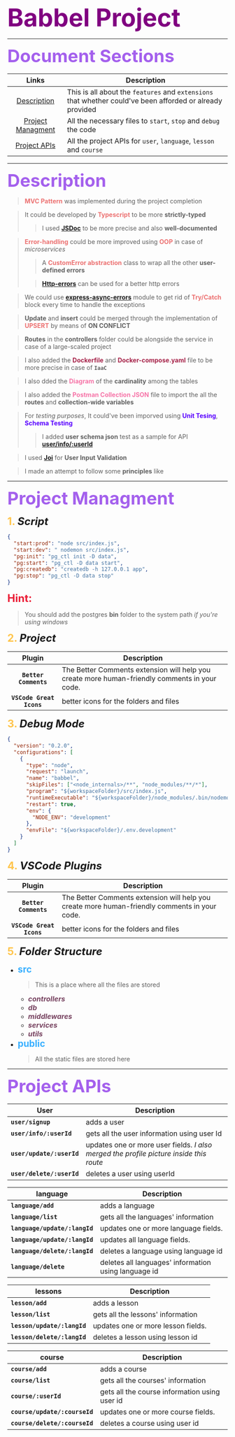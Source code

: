 <span style='color: purple; font-weight: bold; font-size: 3.5rem'>Babbel Project</span>

---

<span id='description' style='color: #A460ED; font-weight: bold; font-size: 2.5rem' >Document Sections</span>

|                 Links                  | Description                                                                                               |
| :------------------------------------: | --------------------------------------------------------------------------------------------------------- |
|      [Description](#description)       | This is all about the `features` and `extensions` that whether could've been afforded or already provided |
| [Project Managment](#ProjectManagment) | All the necessary files to `start`, `stop` and `debug` the code                                           |
|      [Project APIs](#ProjectAPIs)      | All the project APIs for `user`, `language`, `lesson` and `course`                                        |

---

<span id='description' style='color: #A460ED; font-weight: bold; font-size: 2.5rem' >Description</span>

> <span style='color: #EC7272; font-weight: bold;'>MVC Pattern</span> was implemented during the project completion

> It could be developed by <span style='color: #EC7272; font-weight: bold;'>Typescript</span> to be more **strictly-typed**
>
> > I used <span style='color: #EC7272; font-weight: bold;'><a href='https://jsdoc.app/'>JSDoc</a></span> to be more precise and also **well-documented**

> <span style='color: #EC7272; font-weight: bold;'>Error-handling</span> could be more improved using <span style='color: #EC7272; font-weight: bold;'>OOP</span> in case of _microservices_
>
> > A <span style='color: #EC7272; font-weight: bold;'>CustomError abstraction</span> class to wrap all the other **user-defined errors**
>
> > <span style='color: #EC7272; font-weight: bold;'><a href='https://www.npmjs.com/package/http-errors'>Http-errors</a></span> can be used for a better http errors

> We could use <span style='color: #EC7272; font-weight: bold;'><a href='https://www.npmjs.com/package/express-async-errors' >express-async-errors</a></span> module to get rid of <span style='color: #EC7272; font-weight: bold;'>Try/Catch</span> block every time to handle the exceptions

> **Update** and **insert** could be merged through the implementation of <span style='color: #EC7272; font-weight: bold;'>UPSERT</span> by means of **ON CONFLICT**

> **Routes** in the **controllers** folder could be alongside the service in case of a large-scaled project

> I also added the <span style='color: #A62349; font-weight: bold;'>Dockerfile</span> and <span style='color: #A62349; font-weight: bold;'>Docker-compose.yaml</span> file to be more precise in case of **`IaaC`**

> I also dded the <span style='color: #F675A8; font-weight: bold;'>Diagram</span> of the **cardinality** among the tables

> I also added the <span style='color: #F675A8; font-weight: bold;'>Postman Collection JSON</span> file to import the all the **routes** and **collection-wide variables**

> For _testing purposes_, It could've been imporved using <span style='color: #5800FF; font-weight: bold;'>Unit Tesing</span>, <span style='color: #5800FF; font-weight: bold;'>Schema Testing</span>
>
> > I added **user schema json** test as a sample for API <span style='color: #A6D1E6; font-weight: bold;'>[user/info/:userId](#ProjectAPIs)</span>

> I used <span style='color: #3CCF4E; font-weight: bold;'><a href='https://joi.dev/api/?v=17.6.0'>Joi</a></span> for **User Input Validation**

> I made an attempt to follow some **principles** like

---

<span id='ProjectManagment' style='color: #A460ED; font-weight: bold; font-size: 2.5rem'>Project Managment</span>

<span style='font-weight: bold; font-size: 1.5rem'><span style='color: #FFC54D'>1. </span>_Script_</span>

```json
{
  "start:prod": "node src/index.js",
  "start:dev": " nodemon src/index.js",
  "pg:init": "pg_ctl init -D data",
  "pg:start": "pg_ctl -D data start",
  "pg:createdb": "createdb -h 127.0.0.1 app",
  "pg:stop": "pg_ctl -D data stop"
}
```

<span style='color: #EB1D36; font-weight: bold; font-size: 1.5rem'>Hint: </span>

> You should add the postgres **bin** folder to the system path _if you're using windows_

<span style='font-weight: bold; font-size: 1.5rem'><span style='color: #FFC54D'>2. </span> _Project_</span>

|          Plugin          | Description                                                                                   |
| :----------------------: | --------------------------------------------------------------------------------------------- |
|  **`Better Comments`**   | The Better Comments extension will help you create more human-friendly comments in your code. |
| **`VSCode Great Icons`** | better icons for the folders and files                                                        |

<span style='font-weight: bold; font-size: 1.5rem'><span style='color: #FFC54D'>3. </span> _Debug Mode_</span>

```json
{
  "version": "0.2.0",
  "configurations": [
    {
      "type": "node",
      "request": "launch",
      "name": "babbel",
      "skipFiles": ["<node_internals>/**", "node_modules/**/*"],
      "program": "${workspaceFolder}/src/index.js",
      "runtimeExecutable": "${workspaceFolder}/node_modules/.bin/nodemon",
      "restart": true,
      "env": {
        "NODE_ENV": "development"
      },
      "envFile": "${workspaceFolder}/.env.development"
    }
  ]
}
```

<span style='font-weight: bold; font-size: 1.5rem'><span style='color: #FFC54D'>4. </span> _VSCode Plugins_</span>

|          Plugin          | Description                                                                                   |
| :----------------------: | --------------------------------------------------------------------------------------------- |
|  **`Better Comments`**   | The Better Comments extension will help you create more human-friendly comments in your code. |
| **`VSCode Great Icons`** | better icons for the folders and files                                                        |

<span style='font-weight: bold; font-size: 1.5rem'><span style='color: #FFC54D'>5. </span> _Folder Structure_</span>

- <span style='color: #3AB0FF;font-weight: bold; font-size: 1.3rem'>src</span>
  > This is a place where all the files are stored
  - <span style='color: #774360;font-weight: bold; font-size: 1rem'>_controllers_</span>
  - <span style='color: #774360;font-weight: bold; font-size: 1rem'>_db_</span>
  - <span style='color: #774360;font-weight: bold; font-size: 1rem'>_middlewares_</span>
  - <span style='color: #774360;font-weight: bold; font-size: 1rem'>_services_</span>
  - <span style='color: #774360;font-weight: bold; font-size: 1rem'>_utils_</span>
- <span style='color: #3AB0FF;font-weight: bold; font-size: 1.3rem'>public</span>
  > All the static files are stored here

---

<span id='ProjectAPIs' style='color: #A460ED; font-weight: bold; font-size: 2.5rem'>Project APIs</span>

| User                      | Description                                                                            |
| ------------------------- | -------------------------------------------------------------------------------------- |
| **`user/signup`**         | adds a user                                                                            |
| **`user/info/:userId`**   | gets all the user information using user Id                                            |
| **`user/update/:userId`** | updates one or more user fields. _I also merged the profile picture inside this route_ |
| **`user/delete/:userId`** | deletes a user using userId                                                            |

| language                      | Description                                          |
| ----------------------------- | ---------------------------------------------------- |
| **`language/add`**            | adds a language                                      |
| **`language/list`**           | gets all the languages' information                  |
| **`language/update/:langId`** | updates one or more language fields.                 |
| **`language/update/:langId`** | updates all language fields.                         |
| **`language/delete/:langId`** | deletes a language using language id                 |
| **`language/delete`**         | deletes all languages' information using language id |

| lessons                     | Description                        |
| --------------------------- | ---------------------------------- |
| **`lesson/add`**            | adds a lesson                      |
| **`lesson/list`**           | gets all the lessons' information  |
| **`lesson/update/:langId`** | updates one or more lesson fields. |
| **`lesson/delete/:langId`** | deletes a lesson using lesson id   |

| course                        | Description                                   |
| ----------------------------- | --------------------------------------------- |
| **`course/add`**              | adds a course                                 |
| **`course/list`**             | gets all the courses' information             |
| **`course/:userId`**          | gets all the course information using user id |
| **`course/update/:courseId`** | updates one or more course fields.            |
| **`course/delete/:courseId`** | deletes a course using user id                |
